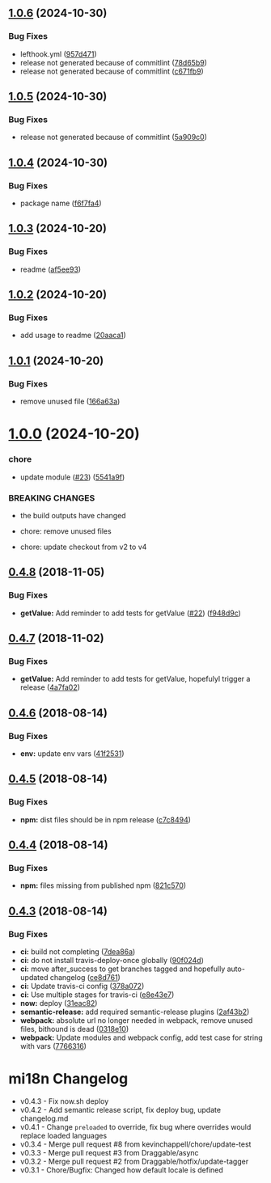 ## [1.0.6](https://github.com/Draggable/i18n/compare/v1.0.5...v1.0.6) (2024-10-30)


### Bug Fixes

* lefthook.yml ([957d471](https://github.com/Draggable/i18n/commit/957d47146a7574fcd9db2989e090bfb52bf2ba20))
* release not generated because of commitlint ([78d65b9](https://github.com/Draggable/i18n/commit/78d65b992d1c29d7b2d20221723b49725224d35f))
* release not generated because of commitlint ([c671fb9](https://github.com/Draggable/i18n/commit/c671fb9953989c42969998730d0490b76128434c))

## [1.0.5](https://github.com/Draggable/i18n/compare/v1.0.4...v1.0.5) (2024-10-30)


### Bug Fixes

* release not generated because of commitlint ([5a909c0](https://github.com/Draggable/i18n/commit/5a909c03b474c83ce9a1ba985d36bb71f4909b6e))

## [1.0.4](https://github.com/Draggable/i18n/compare/v1.0.3...v1.0.4) (2024-10-30)


### Bug Fixes

* package name ([f6f7fa4](https://github.com/Draggable/i18n/commit/f6f7fa43f37c5b0b403d21eb02e108c7f80e2a3a))

## [1.0.3](https://github.com/Draggable/mi18n/compare/v1.0.2...v1.0.3) (2024-10-20)


### Bug Fixes

* readme ([af5ee93](https://github.com/Draggable/mi18n/commit/af5ee93ba8477f033edea79082958dff845a4a93))

## [1.0.2](https://github.com/Draggable/mi18n/compare/v1.0.1...v1.0.2) (2024-10-20)


### Bug Fixes

* add usage to readme ([20aaca1](https://github.com/Draggable/mi18n/commit/20aaca1b5742c243f006ee60bba5edf8e05e7cc5))

## [1.0.1](https://github.com/Draggable/mi18n/compare/v1.0.0...v1.0.1) (2024-10-20)


### Bug Fixes

* remove unused file ([166a63a](https://github.com/Draggable/mi18n/commit/166a63a92d2cef45fbd5e00b89cbea7fc5e87fee))

# [1.0.0](https://github.com/Draggable/mi18n/compare/v0.4.8...v1.0.0) (2024-10-20)


### chore

* update module ([#23](https://github.com/Draggable/mi18n/issues/23)) ([5541a9f](https://github.com/Draggable/mi18n/commit/5541a9fda5564bd12eff0d9fe1513cfd0039a4e9))


### BREAKING CHANGES

* the build outputs have changed

* chore: remove unused files

* chore: update checkout from v2 to v4

## [0.4.8](https://github.com/Draggable/mi18n/compare/v0.4.7...v0.4.8) (2018-11-05)


### Bug Fixes

* **getValue:** Add reminder to add tests for getValue ([#22](https://github.com/Draggable/mi18n/issues/22)) ([f948d9c](https://github.com/Draggable/mi18n/commit/f948d9c))

## [0.4.7](https://github.com/Draggable/mi18n/compare/v0.4.6...v0.4.7) (2018-11-02)


### Bug Fixes

* **getValue:** Add reminder to add tests for getValue, hopefulyl trigger a release ([4a7fa02](https://github.com/Draggable/mi18n/commit/4a7fa02))

## [0.4.6](https://github.com/Draggable/mi18n/compare/v0.4.5...v0.4.6) (2018-08-14)


### Bug Fixes

* **env:** update env vars ([41f2531](https://github.com/Draggable/mi18n/commit/41f2531))

## [0.4.5](https://github.com/Draggable/mi18n/compare/v0.4.4...v0.4.5) (2018-08-14)


### Bug Fixes

* **npm:** dist files should be in npm release ([c7c8494](https://github.com/Draggable/mi18n/commit/c7c8494))

## [0.4.4](https://github.com/Draggable/mi18n/compare/v0.4.3...v0.4.4) (2018-08-14)


### Bug Fixes

* **npm:** files missing from published npm ([821c570](https://github.com/Draggable/mi18n/commit/821c570))

## [0.4.3](https://github.com/Draggable/mi18n/compare/v0.4.2...v0.4.3) (2018-08-14)


### Bug Fixes

* **ci:** build not completing ([7dea86a](https://github.com/Draggable/mi18n/commit/7dea86a))
* **ci:** do not install travis-deploy-once globally ([90f024d](https://github.com/Draggable/mi18n/commit/90f024d))
* **ci:** move after_success to get branches tagged and hopefully auto-updated changelog ([ce8d761](https://github.com/Draggable/mi18n/commit/ce8d761))
* **ci:** Update travis-ci config ([378a072](https://github.com/Draggable/mi18n/commit/378a072))
* **ci:** Use multiple stages for travis-ci ([e8e43e7](https://github.com/Draggable/mi18n/commit/e8e43e7))
* **now:** deploy ([31eac82](https://github.com/Draggable/mi18n/commit/31eac82))
* **semantic-release:** add required semantic-release plugins ([2af43b2](https://github.com/Draggable/mi18n/commit/2af43b2))
* **webpack:** absolute url no longer needed in webpack, remove unused files, bithound is dead ([0318e10](https://github.com/Draggable/mi18n/commit/0318e10))
* **webpack:** Update modules and webpack config, add test case for string with vars ([7766316](https://github.com/Draggable/mi18n/commit/7766316))

# mi18n Changelog

- v0.4.3 - Fix now.sh deploy
- v0.4.2 - Add semantic release script, fix deploy bug, update changelog.md
- v0.4.1 - Change `preloaded` to override, fix bug where overrides would replace loaded languages
- v0.3.4 - Merge pull request #8 from kevinchappell/chore/update-test
- v0.3.3 - Merge pull request #3 from Draggable/async
- v0.3.2 - Merge pull request #2 from Draggable/hotfix/update-tagger
- v0.3.1 - Chore/Bugfix: Changed how default locale is defined

